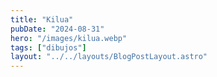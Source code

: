 ```yaml
---
title: "Kilua"
pubDate: "2024-08-31"
hero: "/images/kilua.webp"
tags: ["dibujos"]
layout: "../../layouts/BlogPostLayout.astro"
---
```

